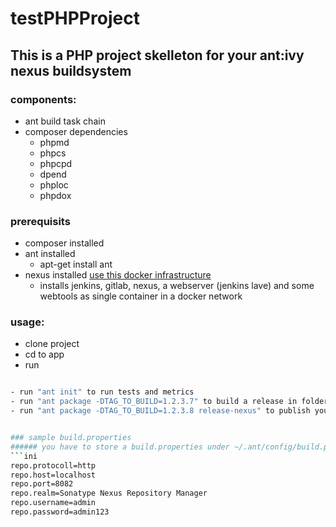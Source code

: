 # testPHPProject
## This is a PHP project skelleton for your ant:ivy nexus buildsystem
### components:

- ant build task chain
- composer dependencies
  - phpmd
  - phpcs
  - phpcpd
  - dpend
  - phploc
  - phpdox

### prerequisits
- composer installed
- ant installed
  - apt-get install ant 
- nexus installed [use this docker infrastructure](https://github.com/pboethig/PhpBuildSystem)
  - installs jenkins, gitlab, nexus, a webserver (jenkins lave) and some webtools as single container in a docker network
  

### usage:
- clone project
- cd to app
- run 
```bash composer install

- run "ant init" to run tests and metrics
- run "ant package -DTAG_TO_BUILD=1.2.3.7" to build a release in folder "releases" and under target/zip
- run "ant package -DTAG_TO_BUILD=1.2.3.8 release-nexus" to publish your release to a nexus artifact manager


### sample build.properties
###### you have to store a build.properties under ~/.ant/config/build.properties witb following code
```ini
repo.protocoll=http
repo.host=localhost
repo.port=8082
repo.realm=Sonatype Nexus Repository Manager
repo.username=admin
repo.password=admin123

